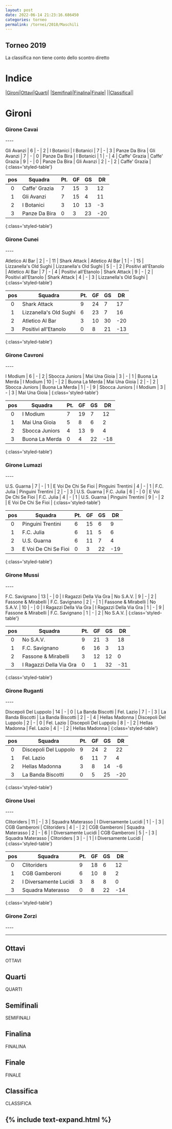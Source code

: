 ```yaml
---
layout: post
date: 2022-06-14 21:23:16.686450
categories: torneo
permalink: /tornei/2018/Maschili
---
```

<link rel="stylesheet" href="../../assets/style.css">

## Torneo 2019 ##
La classifica non tiene conto dello scontro diretto

# Indice #

|<a href="#gironi">Gironi</a>|<a href="#ottavi">Ottavi</a>|<a href="#quarti">Quarti</a>|
|<a href="#semifinali">Semifinali</a>|<a href="#finalina">Finalina</a>|<a href="#finale">Finale</a>|
||<a href="#classifica">Classifica</a>||

# Gironi #

<h3>Girone Cavai</h3>
----



Gli Avanzi | 6 | - | 2 | I Botanici |
I Botanici | 7 | - | 3 | Panze Da Bira |
Gli Avanzi | 7 | - | 0 | Panze Da Bira |
I Botanici | 1 | - | 4 | Caffe' Grazia |
Caffe'   Grazia | 9 | - | 0 | Panze Da Bira |
Gli Avanzi | 2 | - | 2 | Caffe' Grazia |
{:class='styled-table'}

|**pos**|**Squadra**|**Pt.**|**GF**|**GS**|**DR**|
|:-----:|-----------|-------|------|------|------|
0| Caffe'   Grazia | 7 | 15 | 3 | 12 |
1| Gli Avanzi | 7 | 15 | 4 | 11 |
2| I Botanici | 3 | 10 | 13 | -3 |
3| Panze Da   Bira | 0 | 3 | 23 | -20 |
{:class='styled-table'}

<h3>Girone Cunei</h3>
----



Atletico Al   Bar | 2 | - | 11 | Shark Attack |
Atletico Al   Bar | 1 | - | 15 | Lizzanella's Old Sughi |
Lizzanella's   Old Sughi | 5 | - | 2 | Positivi all'Etanolo |
Atletico Al   Bar | 7 | - | 4 | Positivi all'Etanolo |
Shark   Attack | 9 | - | 2 | Positivi all'Etanolo |
Shark   Attack | 4 | - | 3 | Lizzanella's Old Sughi |
{:class='styled-table'}

|**pos**|**Squadra**|**Pt.**|**GF**|**GS**|**DR**|
|:-----:|-----------|-------|------|------|------|
0| Shark   Attack | 9 | 24 | 7 | 17 |
1| Lizzanella's   Old Sughi | 6 | 23 | 7 | 16 |
2| Atletico Al   Bar | 3 | 10 | 30 | -20 |
3| Positivi   all'Etanolo | 0 | 8 | 21 | -13 |
{:class='styled-table'}

<h3>Girone Cavroni</h3>
----



I Modium | 6 | - | 2 | Sbocca Juniors |
Mai Una   Gioia | 3 | - | 1 | Buona La Merda |
I Modium | 10 | - | 2 | Buona La Merda |
Mai Una   Gioia | 2 | - | 2 | Sbocca Juniors |
Buona La   Merda | 1 | - | 9 | Sbocca Juniors |
I Modium | 3 | - | 3 | Mai Una Gioia |
{:class='styled-table'}

|**pos**|**Squadra**|**Pt.**|**GF**|**GS**|**DR**|
|:-----:|-----------|-------|------|------|------|
0| I Modium | 7 | 19 | 7 | 12 |
1| Mai Una   Gioia | 5 | 8 | 6 | 2 |
2| Sbocca   Juniors | 4 | 13 | 9 | 4 |
3| Buona La   Merda | 0 | 4 | 22 | -18 |
{:class='styled-table'}

<h3>Girone Lumazi</h3>
----



U.S. Guarna | 7 | - | 1 | E Voi De Chi Se Fioi |
Pinguini   Trentini | 4 | - | 1 | F.C. Julia |
Pinguini   Trentini | 2 | - | 3 | U.S. Guarna |
F.C. Julia | 6 | - | 0 | E Voi De Chi Se Fioi |
F.C. Julia | 4 | - | 1 | U.S. Guarna |
Pinguini   Trentini | 9 | - | 2 | E Voi De Chi Se Fioi |
{:class='styled-table'}

|**pos**|**Squadra**|**Pt.**|**GF**|**GS**|**DR**|
|:-----:|-----------|-------|------|------|------|
0| Pinguini   Trentini | 6 | 15 | 6 | 9 |
1| F.C. Julia | 6 | 11 | 5 | 6 |
2| U.S. Guarna | 6 | 11 | 7 | 4 |
3| E Voi De   Chi Se Fioi | 0 | 3 | 22 | -19 |
{:class='styled-table'}

<h3>Girone Mussi</h3>
----



F.C.   Savignano | 13 | - | 0 | I Ragazzi Della Via Gra |
No S.A.V. | 9 | - | 2 | Fassone & Mirabelli |
F.C.   Savignano | 2 | - | 1 | Fassone & Mirabelli |
No S.A.V. | 10 | - | 0 | I Ragazzi Della Via Gra |
I Ragazzi   Della Via Gra | 1 | - | 9 | Fassone & Mirabelli |
F.C.   Savignano | 1 | - | 2 | No S.A.V. |
{:class='styled-table'}

|**pos**|**Squadra**|**Pt.**|**GF**|**GS**|**DR**|
|:-----:|-----------|-------|------|------|------|
0| No S.A.V. | 9 | 21 | 3 | 18 |
1| F.C.   Savignano | 6 | 16 | 3 | 13 |
2| Fassone   & Mirabelli | 3 | 12 | 12 | 0 |
3| I Ragazzi   Della Via Gra | 0 | 1 | 32 | -31 |
{:class='styled-table'}

<h3>Girone Ruganti</h3>
----



Discepoli   Del Luppolo | 14 | - | 0 | La Banda Biscotti |
Fel. Lazio | 7 | - | 3 | La Banda Biscotti |
La Banda   Biscotti | 2 | - | 4 | Hellas Madonna |
Discepoli   Del Luppolo | 2 | - | 0 | Fel. Lazio |
Discepoli   Del Luppolo | 8 | - | 2 | Hellas Madonna |
Fel. Lazio | 4 | - | 2 | Hellas Madonna |
{:class='styled-table'}

|**pos**|**Squadra**|**Pt.**|**GF**|**GS**|**DR**|
|:-----:|-----------|-------|------|------|------|
0| Discepoli   Del Luppolo | 9 | 24 | 2 | 22 |
1| Fel. Lazio | 6 | 11 | 7 | 4 |
2| Hellas   Madonna | 3 | 8 | 14 | -6 |
3| La Banda   Biscotti | 0 | 5 | 25 | -20 |
{:class='styled-table'}

<h3>Girone Usei</h3>
----



Clitoriders | 11 | - | 3 | Squadra Materasso |
I   Diversamente Lucidi | 1 | - | 3 | CGB Gamberoni |
Clitoriders | 4 | - | 2 | CGB Gamberoni |
Squadra   Materasso | 2 | - | 6 | I Diversamente Lucidi |
CGB   Gamberoni | 5 | - | 3 | Squadra Materasso |
Clitoriders | 3 | - | 1 | I Diversamente Lucidi |
{:class='styled-table'}

|**pos**|**Squadra**|**Pt.**|**GF**|**GS**|**DR**|
|:-----:|-----------|-------|------|------|------|
0| Clitoriders | 9 | 18 | 6 | 12 |
1| CGB   Gamberoni | 6 | 10 | 8 | 2 |
2| I   Diversamente Lucidi | 3 | 8 | 8 | 0 |
3| Squadra   Materasso | 0 | 8 | 22 | -14 |
{:class='styled-table'}

<h3>Girone Zorzi</h3>
----








----
## Ottavi ##

OTTAVI

## Quarti ##

QUARTI

## Semifinali ##

SEMIFINALI

## Finalina ##

FINALINA

## Finale ##

FINALE

## Classifica ##

CLASSIFICA

{% include text-expand.html %}
---